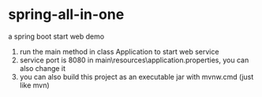 # spring-all-in-one
a spring boot start web demo

1) run the main method in class Application to start web service
2) service port is 8080 in main\resources\application.properties, you can also change it
3) you can also build this project as an executable jar with mvnw.cmd (just like mvn) 
